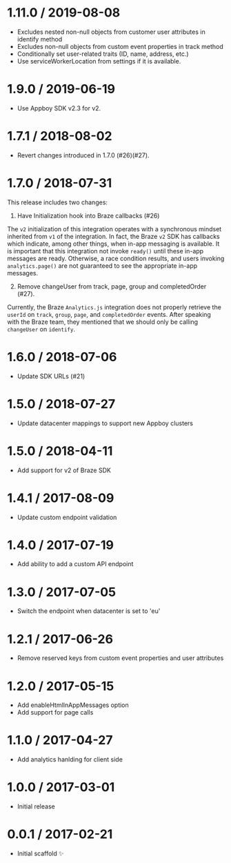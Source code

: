 1.11.0 / 2019-08-08
==================

* Excludes nested non-null objects from customer user attributes in identify method
* Excludes non-null objects from custom event properties in track method
* Conditionally set user-related traits (ID, name, address, etc.)
* Use serviceWorkerLocation from settings if it is available.

1.9.0 / 2019-06-19
==================

* Use Appboy SDK v2.3 for v2.

1.7.1 / 2018-08-02
==================

* Revert changes introduced in 1.7.0 (#26)(#27).

1.7.0 / 2018-07-31
==================

This release includes two changes:

1. Have Initialization hook into Braze callbacks (#26)

  The `v2` initialization of this integration operates with a synchronous mindset inherited from `v1` of the integration. In fact, the Braze `v2` SDK has callbacks which indicate, among other things, when in-app messaging is available. It is important that this integration not invoke `ready()` until these in-app messages are ready. Otherwise, a race condition results, and users invoking `analytics.page()` are not guaranteed to see the appropriate in-app messages.

2.  Remove changeUser from track, page, group and completedOrder (#27).

  Currently, the Braze `Analytics.js` integration does not properly retrieve the` userId` on `track`, `group`, `page`, and `completedOrder` events. After speaking with the Braze team, they mentioned that we should only be calling `changeUser` on `identify`.

1.6.0 / 2018-07-06
==================

  * Update SDK URLs (#21)

1.5.0 / 2018-07-27
==================

  * Update datacenter mappings to support new Appboy clusters

1.5.0 / 2018-04-11
==================

  * Add support for v2 of Braze SDK

1.4.1 / 2017-08-09
==================

  * Update custom endpoint validation

1.4.0 / 2017-07-19
==================

  * Add ability to add a custom API endpoint

1.3.0 / 2017-07-05
==================

  * Switch the endpoint when datacenter is set to 'eu'

1.2.1 / 2017-06-26
==================

  * Remove reserved keys from custom event properties and user attributes

1.2.0 / 2017-05-15
==================

  * Add enableHtmlInAppMessages option
  * Add support for page calls

1.1.0 / 2017-04-27
==================

  * Add analytics hanlding for client side

1.0.0 / 2017-03-01
==================

  * Initial release

0.0.1 / 2017-02-21
==================

  * Initial scaffold :sparkles:

